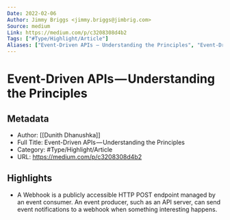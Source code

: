 ```yaml
---
Date: 2022-02-06
Author: Jimmy Briggs <jimmy.briggs@jimbrig.com>
Source: medium
Link: https://medium.com/p/c3208308d4b2
Tags: ["#Type/Highlight/Article"]
Aliases: ["Event-Driven APIs — Understanding the Principles", "Event-Driven APIs — Understanding the Principles"]
---
```

# Event-Driven APIs — Understanding the Principles

## Metadata
- Author: [[Dunith Dhanushka]]
- Full Title: Event-Driven APIs — Understanding the Principles
- Category: #Type/Highlight/Article
- URL: https://medium.com/p/c3208308d4b2

## Highlights
- A Webhook is a publicly accessible HTTP POST endpoint managed by an event consumer. An event producer, such as an API server, can send event notifications to a webhook when something interesting happens.
